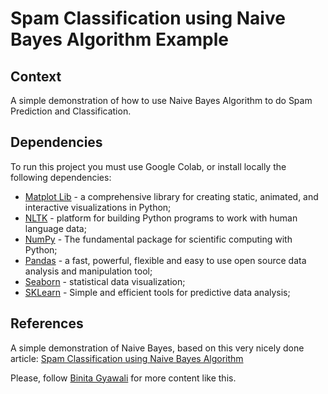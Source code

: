 # Spam Classification using Naive Bayes Algorithm Example

## Context
A simple demonstration of how to use Naive Bayes Algorithm to do Spam Prediction and Classification.

## Dependencies
To run this project you must use Google Colab, or install locally the following dependencies:
- [Matplot Lib](https://matplotlib.org/) - a comprehensive library for creating static, animated, and interactive visualizations in Python;
- [NLTK](https://www.nltk.org/) - platform for building Python programs to work with human language data;
- [NumPy](https://numpy.org/) - The fundamental package for scientific computing with Python;
- [Pandas](https://pandas.pydata.org/) - a fast, powerful, flexible and easy to use open source data analysis and manipulation tool;
- [Seaborn](https://seaborn.pydata.org/) - statistical data visualization;
- [SKLearn](https://scikit-learn.org/stable/) - Simple and efficient tools for predictive data analysis;

## References

A simple demonstration of Naive Bayes, based on this very nicely done article:
[Spam Classification using Naive Bayes Algorithm](https://binitagyawali.medium.com/spam-classification-using-naive-bayes-algorithm-3e263061a3b0)

Please, follow [Binita Gyawali](https://binitagyawali.medium.com/?source=post_page-----3e263061a3b0--------------------------------) for more content like this.
